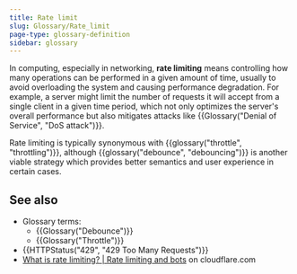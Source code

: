 ```yaml
---
title: Rate limit
slug: Glossary/Rate_limit
page-type: glossary-definition
sidebar: glossary
---
```


In computing, especially in networking, **rate limiting** means controlling how many operations can be performed in a given amount of time, usually to avoid overloading the system and causing performance degradation. For example, a server might limit the number of requests it will accept from a single client in a given time period, which not only optimizes the server's overall performance but also mitigates attacks like {{Glossary("Denial of Service", "DoS attack")}}.

Rate limiting is typically synonymous with {{glossary("throttle", "throttling")}}, although {{glossary("debounce", "debouncing")}} is another viable strategy which provides better semantics and user experience in certain cases.

## See also

- Glossary terms:
  - {{Glossary("Debounce")}}
  - {{Glossary("Throttle")}}
- {{HTTPStatus("429", "429 Too Many Requests")}}
- [What is rate limiting? | Rate limiting and bots](https://www.cloudflare.com/en-gb/learning/bots/what-is-rate-limiting/) on cloudflare.com
